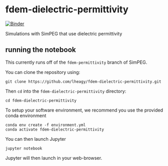 # fdem-dielectric-permittivity
[![Binder](https://mybinder.org/badge_logo.svg)](https://mybinder.org/v2/gh/lheagy/fdem-dielectric-permittivity/HEAD)

Simulations with SimPEG that use dielectric permittivity 

## running the notebook 

This currently runs off of the `fdem-permittivity` branch of SimPEG. 

You can clone the repository using: 
```
git clone https://github.com/lheagy/fdem-dielectric-permittivity.git
```

Then `cd` into the `fdem-dielectric-permittivity` directory:

```
cd fdem-dielectric-permittivity
```

To setup your software environment, we recommend you use the provided conda environment

```
conda env create -f environment.yml
conda activate fdem-dielectric-permittivity
```

You can then launch Jupyter

```
jupyter notebook
```

Jupyter will then launch in your web-browser.
